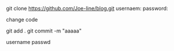 git clone https://github.com/Joe-line/blog.git
usernaem:
password:




change code  


git add . 
git commit -m "aaaaa"

username
passwd


